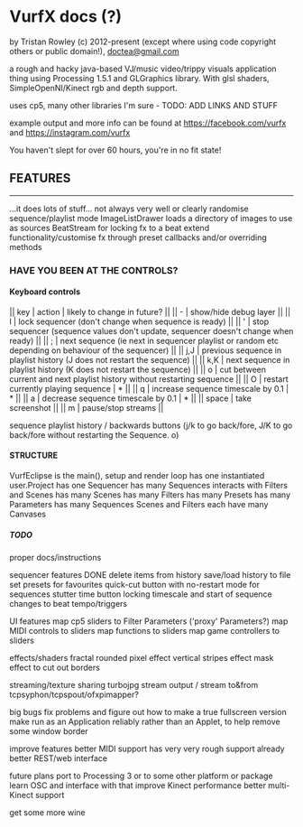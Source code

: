 # VurfX docs (?)

by Tristan Rowley (c) 2012-present (except where using code copyright others or public domain!), doctea@gmail.com

a rough and hacky java-based VJ/music video/trippy visuals application thing using Processing 1.5.1 and GLGraphics library.  With glsl shaders, SimpleOpenNI/Kinect rgb and depth support.

uses cp5, many other libraries I'm sure - TODO: ADD LINKS AND STUFF

example output and more info can be found at https://facebook.com/vurfx and https://instagram.com/vurfx

You haven't slept for over 60 hours, you're in no fit state!

## FEATURES
--------

...it does lots of stuff... not always very well or clearly
randomise sequence/playlist mode
ImageListDrawer loads a directory of images to use as sources
BeatStream for locking fx to a beat
extend functionality/customise fx through preset callbacks and/or overriding methods 

### HAVE YOU BEEN AT THE CONTROLS?

#### Keyboard controls

|| key | action | likely to change in future? ||
|| - | show/hide debug layer ||
|| l | lock sequencer (don't change when sequence is ready) ||
|| ' | stop sequencer (sequence values don't update, sequencer doesn't change when ready) ||
|| ; | next sequence (ie next in sequencer playlist or random etc depending on behaviour of the sequencer) ||
|| j,J | previous sequence in playlist history (J does not restart the sequence) ||
|| k,K | next sequence in playlist history (K does not restart the sequence) ||
|| o | cut between current and next playlist history without restarting sequence ||
|| O | restart currently playing sequence | * ||
|| q | increase sequence timescale by 0.1 | * ||
|| a | decrease sequence timescale by 0.1 | * ||
|| space | take screenshot ||
|| m | pause/stop streams ||

sequence playlist history / backwards buttons (j/k to go back/fore, J/K to go back/fore without restarting the Sequence. o)

#### STRUCTURE 

VurfEclipse is the main(), setup and render loop
	has one instantiated user.Project
		has one Sequencer
			has many Sequences
				interacts with Filters and Scenes
		has many Scenes
			has many Filters
				has many Presets
				has many Parameters
			has many Sequences
		Scenes and Filters each have many Canvases

##### TODO

proper docs/instructions

sequencer features
	DONE 
	delete items from history
	save/load history to file
	set presets for favourites
	quick-cut button with no-restart mode for sequences
	stutter time button
	locking timescale and start of sequence changes to beat tempo/triggers

UI features
	map cp5 sliders to Filter Parameters ('proxy' Parameters?)
	map MIDI controls to sliders
	map functions to sliders
	map game controllers to sliders

effects/shaders
	fractal
	rounded pixel effect
	vertical stripes effect
	mask effect to cut out borders

streaming/texture sharing
	turbojpg stream output / stream to&from tcpsyphon/tcpspout/ofxpimapper?

big bugs
	fix problems and figure out how to make a true fullscreen version
	make run as an Application reliably rather than an Applet, to help remove some window border

improve features
	better MIDI support
		has very very rough support already
	better REST/web interface

future plans
	port to Processing 3 or to some other platform or package
	learn OSC and interface with that
	improve Kinect performance
	better multi-Kinect support

get some more wine

